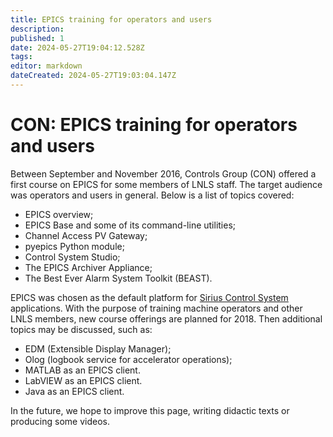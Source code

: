 ```yaml
---
title: EPICS training for operators and users
description: 
published: 1
date: 2024-05-27T19:04:12.528Z
tags: 
editor: markdown
dateCreated: 2024-05-27T19:03:04.147Z
---
```


# CON: EPICS training for operators and users

Between September and November 2016, Controls Group (CON) offered a first course on EPICS for some members of LNLS staff. The target audience was operators and users in general. Below is a list of topics covered:

- EPICS overview;
- EPICS Base and some of its command-line utilities;
- Channel Access PV Gateway;
- pyepics Python module;
- Control System Studio;
- The EPICS Archiver Appliance;
- The Best Ever Alarm System Toolkit (BEAST).

EPICS was chosen as the default platform for [Sirius Control System](/Machine/control_system) applications. With the purpose of training machine operators and other LNLS members, new course offerings are planned for 2018. Then additional topics may be discussed, such as:

- EDM (Extensible Display Manager);
- Olog (logbook service for accelerator operations);
- MATLAB as an EPICS client.
- LabVIEW as an EPICS client.
- Java as an EPICS client.

In the future, we hope to improve this page, writing didactic texts or producing some videos. 